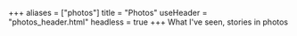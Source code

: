 +++
aliases = ["photos"]
title = "Photos"
useHeader = "photos_header.html"
headless = true
+++
What I've seen, stories in photos